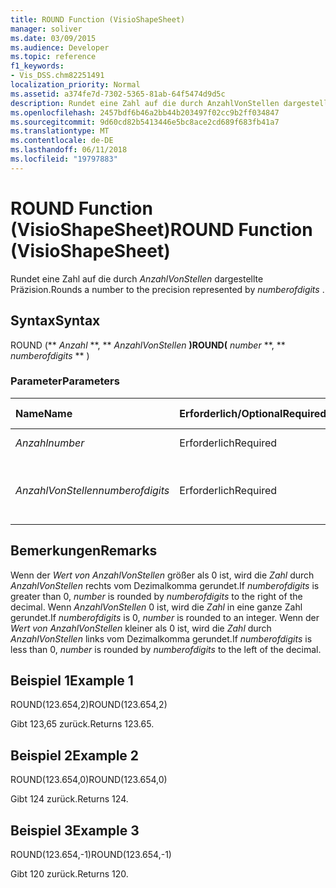 ```yaml
---
title: ROUND Function (VisioShapeSheet)
manager: soliver
ms.date: 03/09/2015
ms.audience: Developer
ms.topic: reference
f1_keywords:
- Vis_DSS.chm82251491
localization_priority: Normal
ms.assetid: a374fe7d-7302-5365-81ab-64f5474d9d5c
description: Rundet eine Zahl auf die durch AnzahlVonStellen dargestellte Präzision.
ms.openlocfilehash: 2457bdf6b46a2bb44b203497f02cc9b2ff034847
ms.sourcegitcommit: 9d60cd82b5413446e5bc8ace2cd689f683fb41a7
ms.translationtype: MT
ms.contentlocale: de-DE
ms.lasthandoff: 06/11/2018
ms.locfileid: "19797883"
---
```

# <a name="round-function-visioshapesheet"></a><span data-ttu-id="c0d98-103">ROUND Function (VisioShapeSheet)</span><span class="sxs-lookup"><span data-stu-id="c0d98-103">ROUND Function (VisioShapeSheet)</span></span>

<span data-ttu-id="c0d98-104">Rundet eine Zahl auf die durch *AnzahlVonStellen* dargestellte Präzision.</span><span class="sxs-lookup"><span data-stu-id="c0d98-104">Rounds a number to the precision represented by  *numberofdigits*  .</span></span> 
  
## <a name="syntax"></a><span data-ttu-id="c0d98-105">Syntax</span><span class="sxs-lookup"><span data-stu-id="c0d98-105">Syntax</span></span>

<span data-ttu-id="c0d98-106">ROUND (** *Anzahl* **, ** *AnzahlVonStellen* **)</span><span class="sxs-lookup"><span data-stu-id="c0d98-106">ROUND(** *number* **, ** *numberofdigits* ** )</span></span> 
  
### <a name="parameters"></a><span data-ttu-id="c0d98-107">Parameter</span><span class="sxs-lookup"><span data-stu-id="c0d98-107">Parameters</span></span>

|<span data-ttu-id="c0d98-108">**Name**</span><span class="sxs-lookup"><span data-stu-id="c0d98-108">**Name**</span></span>|<span data-ttu-id="c0d98-109">**Erforderlich/Optional**</span><span class="sxs-lookup"><span data-stu-id="c0d98-109">**Required/Optional**</span></span>|<span data-ttu-id="c0d98-110">**Datentyp**</span><span class="sxs-lookup"><span data-stu-id="c0d98-110">**Data Type**</span></span>|<span data-ttu-id="c0d98-111">**Beschreibung**</span><span class="sxs-lookup"><span data-stu-id="c0d98-111">**Description**</span></span>|
|:-----|:-----|:-----|:-----|
| <span data-ttu-id="c0d98-112">_Anzahl_</span><span class="sxs-lookup"><span data-stu-id="c0d98-112">_number_</span></span> <br/> |<span data-ttu-id="c0d98-113">Erforderlich</span><span class="sxs-lookup"><span data-stu-id="c0d98-113">Required</span></span>  <br/> |<span data-ttu-id="c0d98-114">**Nummer**</span><span class="sxs-lookup"><span data-stu-id="c0d98-114">**Number**</span></span> <br/> |<span data-ttu-id="c0d98-115">Die zu rundende Zahl.</span><span class="sxs-lookup"><span data-stu-id="c0d98-115">The number to round off.</span></span>  <br/> |
| <span data-ttu-id="c0d98-116">_AnzahlVonStellen_</span><span class="sxs-lookup"><span data-stu-id="c0d98-116">_numberofdigits_</span></span> <br/> |<span data-ttu-id="c0d98-117">Erforderlich</span><span class="sxs-lookup"><span data-stu-id="c0d98-117">Required</span></span>  <br/> |<span data-ttu-id="c0d98-118">**Nummer**</span><span class="sxs-lookup"><span data-stu-id="c0d98-118">**Number**</span></span> <br/> |<span data-ttu-id="c0d98-119">Die Anzahl der Dezimalstellen für den Grad der Genauigkeit.</span><span class="sxs-lookup"><span data-stu-id="c0d98-119">The number of decimal places of precision.</span></span>  <br/> |
   
## <a name="remarks"></a><span data-ttu-id="c0d98-120">Bemerkungen</span><span class="sxs-lookup"><span data-stu-id="c0d98-120">Remarks</span></span>

<span data-ttu-id="c0d98-121">Wenn der _Wert von AnzahlVonStellen_ größer als 0 ist, wird die _Zahl_ durch _AnzahlVonStellen_ rechts vom Dezimalkomma gerundet.</span><span class="sxs-lookup"><span data-stu-id="c0d98-121">If  _numberofdigits_ is greater than 0,  _number_ is rounded by  _numberofdigits_ to the right of the decimal.</span></span> <span data-ttu-id="c0d98-122">Wenn _AnzahlVonStellen_ 0 ist, wird die _Zahl_ in eine ganze Zahl gerundet.</span><span class="sxs-lookup"><span data-stu-id="c0d98-122">If  _numberofdigits_ is 0,  _number_ is rounded to an integer.</span></span> <span data-ttu-id="c0d98-123">Wenn der _Wert von AnzahlVonStellen_ kleiner als 0 ist, wird die _Zahl_ durch _AnzahlVonStellen_ links vom Dezimalkomma gerundet.</span><span class="sxs-lookup"><span data-stu-id="c0d98-123">If  _numberofdigits_ is less than 0,  _number_ is rounded by  _numberofdigits_ to the left of the decimal.</span></span> 
  
## <a name="example-1"></a><span data-ttu-id="c0d98-124">Beispiel 1</span><span class="sxs-lookup"><span data-stu-id="c0d98-124">Example 1</span></span>

<span data-ttu-id="c0d98-125">ROUND(123.654,2)</span><span class="sxs-lookup"><span data-stu-id="c0d98-125">ROUND(123.654,2)</span></span>
  
<span data-ttu-id="c0d98-126">Gibt 123,65 zurück.</span><span class="sxs-lookup"><span data-stu-id="c0d98-126">Returns 123.65.</span></span>
  
## <a name="example-2"></a><span data-ttu-id="c0d98-127">Beispiel 2</span><span class="sxs-lookup"><span data-stu-id="c0d98-127">Example 2</span></span>

<span data-ttu-id="c0d98-128">ROUND(123.654,0)</span><span class="sxs-lookup"><span data-stu-id="c0d98-128">ROUND(123.654,0)</span></span>
  
<span data-ttu-id="c0d98-129">Gibt 124 zurück.</span><span class="sxs-lookup"><span data-stu-id="c0d98-129">Returns 124.</span></span>
  
## <a name="example-3"></a><span data-ttu-id="c0d98-130">Beispiel 3</span><span class="sxs-lookup"><span data-stu-id="c0d98-130">Example 3</span></span>

<span data-ttu-id="c0d98-131">ROUND(123.654,-1)</span><span class="sxs-lookup"><span data-stu-id="c0d98-131">ROUND(123.654,-1)</span></span>
  
<span data-ttu-id="c0d98-132">Gibt 120 zurück.</span><span class="sxs-lookup"><span data-stu-id="c0d98-132">Returns 120.</span></span>
  

